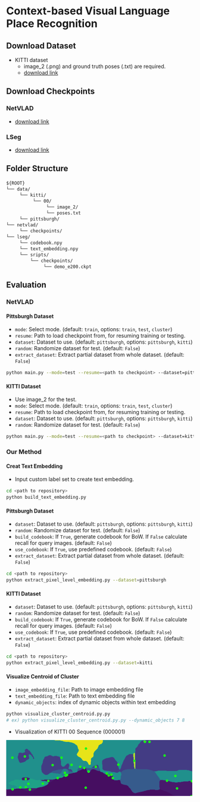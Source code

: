 # Context-based Visual Language Place Recognition

## Download Dataset
- KITTI dataset </br>
  - image_2 (.png) and ground truth poses (.txt) are required. </br>
  - [download link](https://www.cvlibs.net/datasets/kitti/eval_object.php?obj_benchmark=3d)

## Download Checkpoints
### NetVLAD </br>
- [download link](https://github.com/Nanne/pytorch-NetVlad)
### LSeg </br>
- [download link](https://github.com/isl-org/lang-seg)

## Folder Structure
```
${ROOT}
└── data/
     └── kitti/
          └── 00/
               └── image_2/
               └── poses.txt
     └── pittsburgh/             
└── netvlad/
     └── checkpoints/
└── lseg/
     └── codebook.npy
     └── text_embedding.npy
     └── sripts/
         └── checkpoints/
              └── demo_e200.ckpt
```

## Evaluation
### NetVLAD
#### Pittsburgh Dataset
- `mode`: Select mode. (default: `train`, options: `train`, `test`, `cluster`)
- `resume`: Path to load checkpoint from, for resuming training or testing.
- `dataset`: Dataset to use. (default: `pittsburgh`, options: `pittsburgh`, `kitti`)
- `random`: Randomize dataset for test. (default: `False`)
- `extract_dataset`: Extract partial dataset from whole dataset. (default: `False`)

```bash
python main.py --mode=test --resume=<path to checkpoint> --dataset=pittsburgh
```

#### KITTI Dataset
- Use image_2 for the test.
- `mode`: Select mode. (default: `train`, options: `train`, `test`, `cluster`)
- `resume`: Path to load checkpoint from, for resuming training or testing.
- `dataset`: Dataset to use. (default: `pittsburgh`, options: `pittsburgh`, `kitti`)
- `random`: Randomize dataset for test. (default: `False`)

```bash
python main.py --mode=test --resume=<path to checkpoint> --dataset=kitti
```

### Our Method
#### Creat Text Embedding
- Input custom label set to create text embedding.
```bash
cd <path to repository>
python build_text_embedding.py
```

#### Pittsburgh Dataset
- `dataset`: Dataset to use. (default: `pittsburgh`, options: `pittsburgh`, `kitti`)
- `random`: Randomize dataset for test. (default: `False`)
- `build_codebook`: If `True`, generate codebook for BoW. If `False` calculate recall for query images. (default: `False`)
- `use_codebook`: If `True`, use predefined codebook. (default: `False`)
- `extract_dataset`: Extract partial dataset from whole dataset. (default: `False`)

```bash
cd <path to repository>
python extract_pixel_level_embedding.py --dataset=pittsburgh
```

#### KITTI Dataset
- `dataset`: Dataset to use. (default: `pittsburgh`, options: `pittsburgh`, `kitti`)
- `random`: Randomize dataset for test. (default: `False`)
- `build_codebook`: If `True`, generate codebook for BoW. If `False` calculate recall for query images. (default: `False`)
- `use_codebook`: If `True`, use predefined codebook. (default: `False`)
- `extract_dataset`: Extract partial dataset from whole dataset. (default: `False`)

```bash
cd <path to repository>
python extract_pixel_level_embedding.py --dataset=kitti
```

#### Visualize Centroid of Cluster
- `image_embedding_file`: Path to image embedding file
- `text_embedding_file`: Path to text embedding file
- `dynamic_objects`: index of dynamic objects within text embedding

```bash
python visualize_cluster_centroid.py.py
# ex) python visualize_cluster_centroid.py.py --dynamic_objects 7 8
```
- Visualization of KITTI 00 Sequence (000001)

<img src="lseg/scripts/images/visualize_centroids.png" alt="centroids_visualization" width="500">
